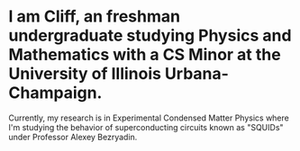 # I am Cliff, an freshman undergraduate studying Physics and Mathematics with a CS Minor at the University of Illinois Urbana-Champaign. #

Currently, my research is in Experimental Condensed Matter Physics where I'm studying the behavior of superconducting circuits known as "SQUIDs" under Professor Alexey Bezryadin. 
